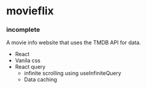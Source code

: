 # movieflix
### incomplete

A movie info website that uses the TMDB API for data.

- React
- Vanila css
- React query
  - infinite scrolling using useInfiniteQuery
  - Data caching
